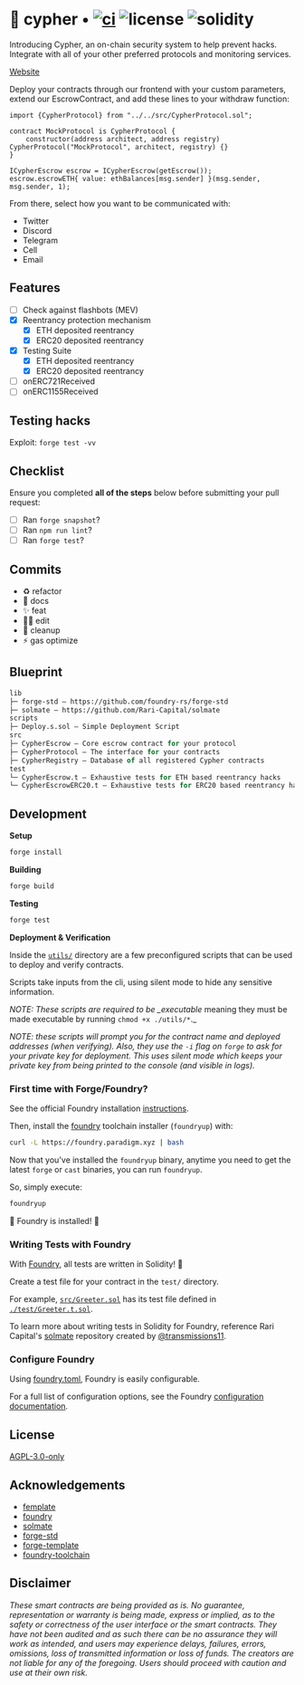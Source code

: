 # 🔐 cypher • [![ci](https://github.com/bmwoolf/cypher-contracts/actions/workflows/ci.yml/badge.svg)](https://github.com/bmwoolf/cypher-contracts/actions/workflows/ci.yml) ![license](https://img.shields.io/github/license/bmwoolf/cypher-contracts?label=license) ![solidity](https://img.shields.io/badge/solidity-^0.8.15-lightgrey)

Introducing Cypher, an on-chain security system to help prevent hacks. Integrate with all of your other preferred protocols and monitoring services.

[Website](https://limiter-mu.vercel.app/)

Deploy your contracts through our frontend with your custom parameters, extend our EscrowContract, and add these lines to your withdraw function:

```solidity
import {CypherProtocol} from "../../src/CypherProtocol.sol";

contract MockProtocol is CypherProtocol {
    constructor(address architect, address registry) CypherProtocol("MockProtocol", architect, registry) {}
}
```

```solidity
ICypherEscrow escrow = ICypherEscrow(getEscrow());
escrow.escrowETH{ value: ethBalances[msg.sender] }(msg.sender, msg.sender, 1);
```

From there, select how you want to be communicated with:

- Twitter
- Discord
- Telegram
- Cell
- Email

## Features

- [ ] Check against flashbots (MEV)
- [x] Reentrancy protection mechanism
  - [x] ETH deposited reentrancy
  - [x] ERC20 deposited reentrancy
- [x] Testing Suite
  - [x] ETH deposited reentrancy
  - [x] ERC20 deposited reentrancy
- [ ] onERC721Received
- [ ] onERC1155Received

## Testing hacks

Exploit: `forge test -vv`

## Checklist

Ensure you completed **all of the steps** below before submitting your pull request:

- [ ] Ran `forge snapshot`?
- [ ] Ran `npm run lint`?
- [ ] Ran `forge test`?

## Commits

- ♻️ refactor
- 📝 docs
- ✨ feat
- 👷‍♂️ edit
- 🎨 cleanup
- ⚡️ gas optimize

## Blueprint

```ml
lib
├─ forge-std — https://github.com/foundry-rs/forge-std
├─ solmate — https://github.com/Rari-Capital/solmate
scripts
├─ Deploy.s.sol — Simple Deployment Script
src
├─ CypherEscrow — Core escrow contract for your protocol
├─ CypherProtocol — The interface for your contracts
├─ CypherRegistry — Database of all registered Cypher contracts
test
└─ CypherEscrow.t — Exhaustive tests for ETH based reentrancy hacks
└─ CypherEscrowERC20.t — Exhaustive tests for ERC20 based reentrancy hacks
```

## Development

**Setup**

```bash
forge install
```

**Building**

```bash
forge build
```

**Testing**

```bash
forge test
```

**Deployment & Verification**

Inside the [`utils/`](./utils/) directory are a few preconfigured scripts that can be used to deploy and verify contracts.

Scripts take inputs from the cli, using silent mode to hide any sensitive information.

_NOTE: These scripts are required to be \_executable_ meaning they must be made executable by running `chmod +x ./utils/*`.\_

_NOTE: these scripts will prompt you for the contract name and deployed addresses (when verifying). Also, they use the `-i` flag on `forge` to ask for your private key for deployment. This uses silent mode which keeps your private key from being printed to the console (and visible in logs)._

### First time with Forge/Foundry?

See the official Foundry installation [instructions](https://github.com/foundry-rs/foundry/blob/master/README.md#installation).

Then, install the [foundry](https://github.com/foundry-rs/foundry) toolchain installer (`foundryup`) with:

```bash
curl -L https://foundry.paradigm.xyz | bash
```

Now that you've installed the `foundryup` binary,
anytime you need to get the latest `forge` or `cast` binaries,
you can run `foundryup`.

So, simply execute:

```bash
foundryup
```

🎉 Foundry is installed! 🎉

### Writing Tests with Foundry

With [Foundry](https://github.com/foundry-rs/foundry), all tests are written in Solidity! 🥳

Create a test file for your contract in the `test/` directory.

For example, [`src/Greeter.sol`](./src/Greeter.sol) has its test file defined in [`./test/Greeter.t.sol`](./test/Greeter.t.sol).

To learn more about writing tests in Solidity for Foundry, reference Rari Capital's [solmate](https://github.com/Rari-Capital/solmate/tree/main/src/test) repository created by [@transmissions11](https://twitter.com/transmissions11).

### Configure Foundry

Using [foundry.toml](./foundry.toml), Foundry is easily configurable.

For a full list of configuration options, see the Foundry [configuration documentation](https://github.com/foundry-rs/foundry/blob/master/config/README.md#all-options).

## License

[AGPL-3.0-only](https://github.com/abigger87/femplate/blob/master/LICENSE)

## Acknowledgements

- [femplate](https://github.com/abigger87/femplate)
- [foundry](https://github.com/foundry-rs/foundry)
- [solmate](https://github.com/Rari-Capital/solmate)
- [forge-std](https://github.com/brockelmore/forge-std)
- [forge-template](https://github.com/foundry-rs/forge-template)
- [foundry-toolchain](https://github.com/foundry-rs/foundry-toolchain)

## Disclaimer

_These smart contracts are being provided as is. No guarantee, representation or warranty is being made, express or implied, as to the safety or correctness of the user interface or the smart contracts. They have not been audited and as such there can be no assurance they will work as intended, and users may experience delays, failures, errors, omissions, loss of transmitted information or loss of funds. The creators are not liable for any of the foregoing. Users should proceed with caution and use at their own risk._
